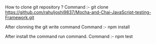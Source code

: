 How to clone git repository ?
Command :- git clone https://github.com/rahuljoshi9837/Mocha-and-Chai-JavaScript-testing-Framework.git

After clonning the git write command
Command :- npm install

After install the command run command.
Command :- npm test